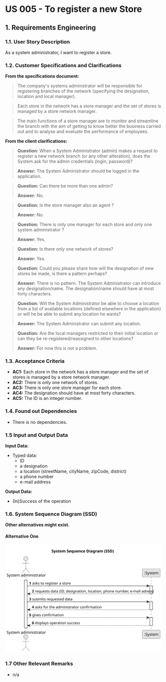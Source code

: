 # US 005 - To register a new Store

## 1. Requirements Engineering

### 1.1. User Story Description

As a system administrator, I want to register a store.

### 1.2. Customer Specifications and Clarifications

**From the specifications document:**

> The company's systems administrator will be responsible for registering branches of the network (specifying
> the designation, location and local manager).

> Each store in the network has a store manager and the set of stores is managed by a store network
> manager.

> The main functions of a store manager are to monitor and streamline the branch with the
> aim of getting to know better the business carried out and to analyse and evaluate the performance
> of employees.

**From the client clarifications:**

> **Question:** When a System Administrator (admin) makes a request to register a new network branch (or any other
 alteration), does the System ask for the admin credentials (login, password)?
>
> **Answer:** The System Administrator should be logged in the application.

> **Question:** Can there be more than one admin?
>
> **Answer:** No.

> **Question:** Is the store manager also an agent ?
>
> **Answer:** No.

> **Question:** There is only one manager for each store and only one system administrator ?
>
> **Answer:** Yes.

> **Question:** Is there only one network of stores?
>
> **Answer:** Yes.

> **Question:** Could you please share how will the designation of new stores be made, is there a pattern perhaps?
>
> **Answer:** There is no pattern. The System Administrator can introduce any designation/name. The designation/name should have at most forty characters.

> **Question:**  Will the System Administrator be able to choose a location from a list of available locations (defined elsewhere in the application) or will he be able to submit any location he wants?
>
> **Answer:** The System Administrator can submit any location.

> **Question:** Are the local managers restricted to their initial location or can they be re-registered/reassigned to other locations?
>
> **Answer:** For now this is not a problem.
 

### 1.3. Acceptance Criteria

* **AC1:** Each store in the network has a store manager and the set of stores is managed by a store network
  manager.
* **AC2:** There is only one network of stores.
* **AC3:** There is only one store manager for each store.
* **AC4:** The designation should have at most forty characters.
* **AC5:** The ID is an integer number.

### 1.4. Found out Dependencies

* There is no dependencies.

### 1.5 Input and Output Data

**Input Data:**

* Typed data:
    * ID
    * a designation
    * a location (streetName, cityName, zipCode, district)
    * a phone number
    * e-mail address


**Output Data:**

* (In)Success of the operation

### 1.6. System Sequence Diagram (SSD)

**Other alternatives might exist.**

#### Alternative One

![System Sequence Diagram - Alternative One](svg/us005-system-sequence-diagram-alternative-one-System_Sequence_Diagram__SSD_.svg)





### 1.7 Other Relevant Remarks

 * n/a